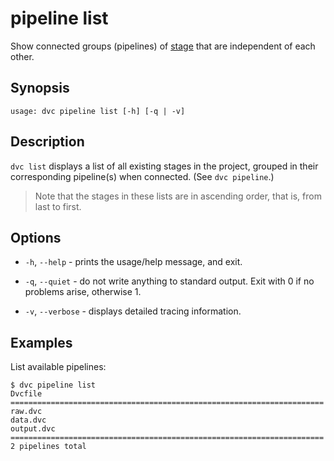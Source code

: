 # pipeline list

Show connected groups (pipelines) of [stage](/doc/commands-reference/run) that
are independent of each other.

## Synopsis

```usage
usage: dvc pipeline list [-h] [-q | -v]
```

## Description

`dvc list` displays a list of all existing stages in the project, grouped in
their corresponding pipeline(s) when connected. (See `dvc pipeline`.)

> Note that the stages in these lists are in ascending order, that is, from last
> to first.

## Options

- `-h`, `--help` - prints the usage/help message, and exit.

- `-q`, `--quiet` - do not write anything to standard output. Exit with 0 if no
  problems arise, otherwise 1.

- `-v`, `--verbose` - displays detailed tracing information.

## Examples

List available pipelines:

```dvc
$ dvc pipeline list
Dvcfile
======================================================================
raw.dvc
data.dvc
output.dvc
======================================================================
2 pipelines total
```
